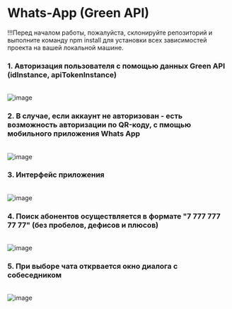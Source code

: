 # Whats-App (Green API)

!!!Перед началом работы, пожалуйста, склонируйте репозиторий и выполните команду npm install для установки всех зависимостей проекта на вашей локальной машине.

<h3>1. Авторизация пользователя с помощью данных Green API (idInstance, apiTokenInstance) </h3>
  <br/>
  <img src="https://i.ibb.co/LtT3hLR/image.png" alt="image" border="0">
  <br/>
  <h3>2. В случае, если аккаунт не авторизован - есть возможность авторизации по  QR-коду, с пмощью мобильного приложения Whats App</h3>
  <br/>
  <img src="https://i.ibb.co/V35k4T4/image.png" alt="image" border="0">
  <h3>3. Интерфейс приложения </h3>
  <br/>
 <img src="https://i.ibb.co/TPrL9rL/image.png" alt="image" border="0">
  <br/>
  <h3>4. Поиск абонентов осуществляется в формате "7 777 777 77 77" (без пробелов, дефисов и плюсов)</h3>
  <br/>
  <img src="https://i.ibb.co/47mxXjM/image.png" alt="image" border="0"> 
  <br/>
  <h3>5. При выборе чата открвается окно диалога с собеседником</h3>
  <br/>
  <img src="https://i.ibb.co/YfBbg46/image.png" alt="image" border="0">
  <br/>




